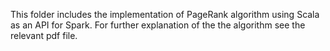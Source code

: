 This folder includes the implementation of PageRank algorithm using Scala as an API for Spark.
For further explanation of the the algorithm see the relevant pdf file.
